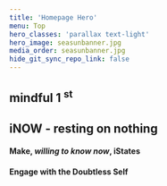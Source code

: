 ```yaml
---
title: 'Homepage Hero'
menu: Top
hero_classes: 'parallax text-light'
hero_image: seasunbanner.jpg
media_order: seasunbanner.jpg
hide_git_sync_repo_link: false
---
```


## mindful 1 <sup>**st**</sup> 
## iNOW - resting on nothing
#### Make, _**willing to know now**_,  iStates
#### Engage with the Doubtless Self